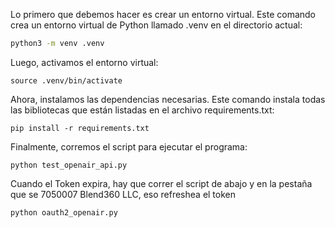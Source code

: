 Lo primero que debemos hacer es crear un entorno virtual. Este comando crea un entorno virtual de Python llamado .venv en el directorio actual:

```bash
python3 -m venv .venv
```
Luego, activamos el entorno virtual:
```
source .venv/bin/activate
```
Ahora, instalamos las dependencias necesarias. Este comando instala todas las bibliotecas que están listadas en el archivo requirements.txt:

```
pip install -r requirements.txt
```

Finalmente, corremos el script para ejecutar el programa:

```
python test_openair_api.py
```
Cuando el Token expira, hay que correr el script de abajo y en la pestaña que se 7050007 Blend360 LLC, eso refreshea el token

```
python oauth2_openair.py
```


